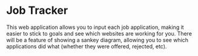 # Job Tracker
This web application allows you to input each job application, making it easier to stick to goals and see which websites are working for you. 
There will be a feature of showing a sankey diagram, allowing you to see which applications did what (whether they were offered, rejected, etc).
